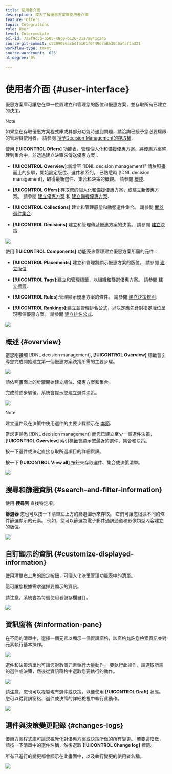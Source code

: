 ```yaml
---
title: 使用者介面
description: 深入了解優惠方案庫使用者介面
feature: Offers
topic: Integrations
role: User
level: Intermediate
exl-id: 722f9c3b-b505-48c0-b126-31a7a841c245
source-git-commit: c530905eacbdf6161f6449d7a0b39c8afaf3a321
workflow-type: tm+mt
source-wordcount: '625'
ht-degree: 0%

---
```


# 使用者介面 {#user-interface}

優惠方案庫可讓您在單一位置建立和管理您的版位和優惠方案，並存取所有已建立的決策。

>[!NOTE]
>
>如果您在存取優惠方案程式庫或其部分功能時遇到問題，請洽詢已授予您必要權限的管理員使用者。 請參閱 [授予Decision Management的存取權](starting-offer-decisioning.md#granting-acess-to-decision-management).

使用  **[!UICONTROL Offers]** 功能表，管理個人化和備援優惠方案、將優惠方案整理到集合中，並透過建立決策來傳送優惠方案：

* **[!UICONTROL Overview]**:新增至 [!DNL decision management]? 請依照畫面上的步驟，開始設定版位、選件和系列。 已熟悉時 [!DNL decision management]，取得最新選件、集合和決策的概觀。 請參閱 [概述](#overview).

* **[!UICONTROL Offers]**:存取您的個人化和備援優惠方案，或建立新優惠方案。 請參閱 [建立優惠方案](../offer-library/creating-personalized-offers.md) 和 [建立備援優惠方案](../offer-library/creating-fallback-offers.md).

* **[!UICONTROL Collections]**:建立和管理靜態和動態選件集合。 請參閱 [關於選件集合](../offer-library/creating-collections.md).

* **[!UICONTROL Decisions]**:建立和管理傳遞優惠方案的決策。 請參閱 [建立決策](../offer-activities/create-offer-activities.md).

![](../assets/offers_menu.png)

使用  **[!UICONTROL Components]** 功能表來管理建立優惠方案所需的元件：

* **[!UICONTROL Placements]**:建立和管理將顯示優惠方案的版位。 請參閱 [建立版位](../offer-library/creating-placements.md).

* **[!UICONTROL Tags]**:建立和管理標籤，以組織和篩選優惠方案。 請參閱 [建立標籤](../offer-library/creating-tags.md).

* **[!UICONTROL Rules]**:管理顯示優惠方案的條件。 請參閱 [建立決策規則](../offer-library/creating-decision-rules.md).

* **[!UICONTROL Rankings]**:建立並管理排名公式，以決定應先針對指定版位呈現哪個優惠方案。 請參閱 [建立排名公式](../ranking/create-ranking-formulas.md).

![](../assets/offer_activities.png)

## 概述 {#overview}

當您剛接觸 [!DNL decision management], **[!UICONTROL Overview]** 標籤會引導您完成開始建立第一個優惠方案決策所需的主要步驟。

![](../assets/overview_onboarding.png)

請依照畫面上的步驟開始建立版位、優惠方案和集合。

完成前述步驟後，系統會提示您建立選件決策。

![](../assets/overview_collection-created.png)

>[!NOTE]
>
>建立選件及在決策中使用選件的主要步驟顯示在 [本節](../offer-library/key-steps.md).

當您更熟悉 [!DNL decision management] 而您已建立至少一個選件決策， **[!UICONTROL Overview]** 索引標籤會顯示您最近的選件、集合和決策。

按一下選件或決定直接存取所選項目的詳細資訊。

按一下 **[!UICONTROL View all]** 按鈕來存取選件、集合或決策清單。

![](../assets/overview_view-all.png)

## 搜尋和篩選資訊 {#search-and-filter-information}

使用 **搜尋列** 查找特定項。

**篩選器** 您也可以按一下清單左上方的篩選圖示來存取。 它們可讓您根據不同的條件篩選顯示的元素。 例如，您可以篩選為電子郵件通訊通道和影像類型內容建立的版位。

![](../assets/filters.png)

## 自訂顯示的資訊 {#customize-displayed-information}

使用清單右上角的設定按鈕，可個人化決策管理功能表中的清單。

這可讓您根據需求選擇要顯示的資訊。

請注意，系統會為每個使用者儲存欄自訂。

![](../assets/columns.png)

## 資訊窗格 {#information-pane}

在不同的清單中，選擇一個元素以顯示一個資訊窗格，該窗格允許您檢索資訊並對元素執行基本操作。

![](../assets/information-pane.png)

選件和決策清單也可讓您對數個元素執行大量動作。 要執行此操作，請選取所需的選件或決策，然後從資訊窗格中選取您要執行的動作。

![](../assets/bulk-actions.png)

請注意，您也可以複製現有選件或決策，以便使用 **[!UICONTROL Draft]** 狀態。 您可以從資訊窗格、選件或決策的詳細檢視中執行此動作。

![](../assets/duplicate-offer.png)

## 選件與決策變更記錄 {#changes-logs}

優惠方案程式庫可讓您視覺化對優惠方案或決策所做的所有變更。 若要這麼做，請按一下清單中的選件名稱，然後選取 **[!UICONTROL Change log]** 標籤。

所有已進行的變更都會顯示在此畫面中，以及執行變更的使用者名稱。

![](../assets/change-logs.png)
